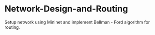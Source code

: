 # Network-Design-and-Routing
Setup network using Mininet and implement Bellman - Ford algorithm for routing.
